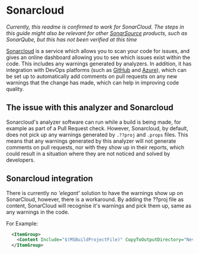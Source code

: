 # Sonarcloud

*Currently, this readme is confirmed to work for SonarCloud. The steps in this guide
might also be relevant for other [SonarSource](https://www.sonarsource.com) products,
such as SonarQube, but this has not been verified at this time*

[Sonarcloud](https://www.sonarsource.com/products/sonarcloud/) is a service which allows
you to scan your code for issues, and gives an online dashboard allowing you to see which
issues exist within the code. This includes any warnings generated by analyzers. In
addition, it has integration with DevOps platforms (such as [GitHub](https://github.com/)
and [Azure](https://dev.azure.com/)), which can be set up to automatically add comments
on pull requests on any new warnings that the change has made, which can help in improving
code quality.

## The issue with this analyzer and Sonarcloud

Sonarcloud's analyzer software can run while a build is being made, for example as part
of a Pull Request check. However, Sonarcloud, by default, does not pick up any warnings
generated by `.??proj` and `.props` files. This means that any warnings generated by this
 analyzer will not generate comments on pull requests, nor with they show up in their
reports, which could result in a situation where they are not noticed and solved by
developers.

## Sonarcloud integration
There is currently no *'elegant'* solution to have the warnings show up on SonarCloud,
however, there is a workaround. By adding the ??proj file as content, SonarCloud will
recognise it's warnings and pick them up, same as any warnings in the code.

For Example:
``` XML
  <ItemGroup>
    <Content Include="$(MSBuildProjectFile)" CopyToOutputDirectory="Never"/>
  </ItemGroup>
```